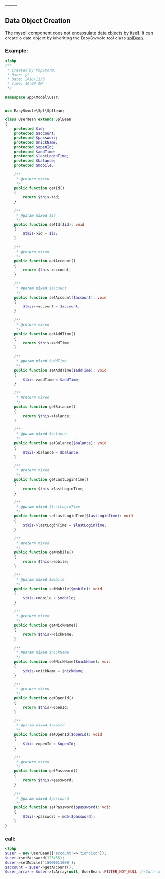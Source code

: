 <head>
     <title>EasySwoole mysqli|swoole mysqli|swoole mysql|swoole database connection pool|php connection pool</title>
     <meta name="keywords" content="EasySwoole mysqli|swoole mysqli|swoole mysql|swoole database connection pool|php connection pool"/>
     <meta name="description" content="asySwoole mysqli|swoole mysqli|swoole mysql|swoole database connection pool|php connection pool"/>
</head>
---<head>---

## Data Object Creation  
The mysqli component does not encapsulate data objects by itself. It can create a data object by inheriting the EasySwoole tool class [splBean](../../Spl/bean.md).

### Example:
```php
<?php
/**
 * Created by PhpStorm.
 * User: yf
 * Date: 2018/11/5
 * Time: 10:09 AM
 */

namespace App\Model\User;


use EasySwoole\Spl\SplBean;

class UserBean extends SplBean
{
    protected $id;
    protected $account;
    protected $password;
    protected $nickName;
    protected $openId;
    protected $addTime;
    protected $lastLoginTime;
    protected $balance;
    protected $mobile;

    /**
     * @return mixed
     */
    public function getId()
    {
        return $this->id;
    }

    /**
     * @param mixed $id
     */
    public function setId($id): void
    {
        $this->id = $id;
    }

    /**
     * @return mixed
     */
    public function getAccount()
    {
        return $this->account;
    }

    /**
     * @param mixed $account
     */
    public function setAccount($account): void
    {
        $this->account = $account;
    }

    /**
     * @return mixed
     */
    public function getAddTime()
    {
        return $this->addTime;
    }

    /**
     * @param mixed $addTime
     */
    public function setAddTime($addTime): void
    {
        $this->addTime = $addTime;
    }

    /**
     * @return mixed
     */
    public function getBalance()
    {
        return $this->balance;
    }

    /**
     * @param mixed $balance
     */
    public function setBalance($balance): void
    {
        $this->balance = $balance;
    }

    /**
     * @return mixed
     */
    public function getLastLoginTime()
    {
        return $this->lastLoginTime;
    }

    /**
     * @param mixed $lastLoginTime
     */
    public function setLastLoginTime($lastLoginTime): void
    {
        $this->lastLoginTime = $lastLoginTime;
    }

    /**
     * @return mixed
     */
    public function getMobile()
    {
        return $this->mobile;
    }

    /**
     * @param mixed $mobile
     */
    public function setMobile($mobile): void
    {
        $this->mobile = $mobile;
    }

    /**
     * @return mixed
     */
    public function getNickName()
    {
        return $this->nickName;
    }

    /**
     * @param mixed $nickName
     */
    public function setNickName($nickName): void
    {
        $this->nickName = $nickName;
    }

    /**
     * @return mixed
     */
    public function getOpenId()
    {
        return $this->openId;
    }

    /**
     * @param mixed $openId
     */
    public function setOpenId($openId): void
    {
        $this->openId = $openId;
    }

    /**
     * @return mixed
     */
    public function getPassword()
    {
        return $this->password;
    }

    /**
     * @param mixed $password
     */
    public function setPassword($password): void
    {
        $this->password = md5($password);
    }
}

```


### call:
```php
<?php
$user = new UserBean(['account'=>'tioncico']);
$user->setPassword(123456);
$user->setMobile('15000011000');
$account = $user->getAccount();
$user_array = $user->toArray(null, UserBean::FILTER_NOT_NULL);//Turn to arrays and filter out null values
```
